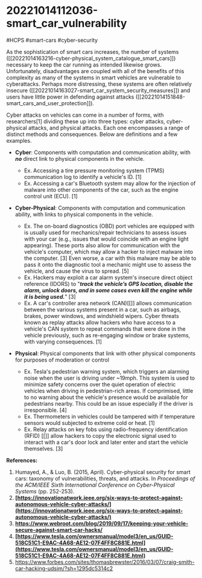 # 20221014112036-smart_car_vulnerability

#HCPS #smart-cars #cyber-security 

As the sophistication of smart cars increases, the number of systems ([[20221014163216-cyber-physical_system_catalogue_smart_cars]]) necessary to keep the car running as intended likewise grows. Unfortunately, disadvantages are coupled with all of the benefits of this complexity as many of the systems in smart vehicles are vulnerable to cyberattacks. Perhaps more distressing, these systems are often relatively insecure ([[20221014163027-smart_car_system_security_measures]]) and users have little power in defending against attacks ([[20221014151848-smart_cars_and_user_protection]]).

Cyber attacks on vehicles can come in a number of forms, with researchers[1] dividing these up into three types: cyber attacks, cyber-physical attacks, and physical attacks. Each one encompasses a range of distinct methods and consequences. Below are definitions and a few examples.

* **Cyber**: Components with computation and communication ability, with ***no*** direct link to physical components in the vehicle.
	* Ex. Accessing a tire pressure monitoring system (TPMS) communication log to identify a vehicle's ID. [1]
	* Ex. Accessing a car's Bluetooth system may allow for the injection of malware into other components of the car, such as the engine control unit (ECU). [1]
	
* **Cyber-Physical**: Components with computation and communication ability, with links to physical components in the vehicle.
	* Ex. The on-board diagnostics (OBD) port vehicles are equipped with is usually used for mechanics/repair technicians to assess issues with your car (e.g., issues that would coincide with an engine light appearing). These ports also allow for  communication with the vehicle's computer, which may allow a hacker to inject malware into the computer. [3] Even worse, a car with this malware may be able to pass it onto the diagnostic tool a mechanic might use to assess the vehicle, and cause the virus to spread. [5]
	* Ex. Hackers may exploit a car alarm system's insecure direct object reference (IDORS) to "***track the vehicle’s GPS location, disable the alarm, unlock doors, and in some cases even kill the engine while it is being used.***" [3]
	* Ex. A car's controller area network (CAN)[[]] allows communication between the various systems present in a car, such as airbags, brakes, power windows, and windshield wipers. Cyber threats known as replay attacks allow hackers who have access to a vehicle's CAN system to repeat commands that were done in the vehicle previously, such as re-engaging window or brake systems, with varying consequences. [1]
	
* **Physical**: Physical components that link with other physical components for purposes of moderation or control
	* Ex. Tesla's pedestrian warning system, which triggers an alarming noise when the user is driving under ~19mph. This system is used to minimize safety concerns over the quiet operation of electric vehicles when driving in pedestrian-rich areas. If comprimised, little to no warning about the vehicle's presence would be available for pedestrians nearby. This could be an issue especially if the driver is irresponsible. [4]
	* Ex. Thermometers in vehicles could be tampered with if temperature sensors would subjected to extreme cold or heat. [1]
	* Ex. Relay attacks on key fobs using radio-frequency identification (RFID) [[]] allow hackers to copy the electronic signal used to interact with a car's door lock and later enter and start the vehicle themselves. [3]

**References:**
1. Humayed, A., & Luo, B. (2015, April). Cyber-physical security for smart cars: taxonomy of vulnerabilities, threats, and attacks. In _Proceedings of the ACM/IEEE Sixth International Conference on Cyber-Physical Systems_ (pp. 252-253).
2. **[https://innovationatwork.ieee.org/six-ways-to-protect-against-autonomous-vehicle-cyber-attacks/](https://innovationatwork.ieee.org/six-ways-to-protect-against-autonomous-vehicle-cyber-attacks/)**
3. **https://www.webroot.com/blog/2019/09/17/keeping-your-vehicle-secure-against-smart-car-hacks/**
4. **[https://www.tesla.com/ownersmanual/model3/en_us/GUID-518C51C1-E9AC-4A68-AE12-07F4FF8C881E.html](https://www.tesla.com/ownersmanual/model3/en_us/GUID-518C51C1-E9AC-4A68-AE12-07F4FF8C881E.html)**
5. https://www.forbes.com/sites/thomasbrewster/2016/03/07/craig-smith-car-hacking-udsim/?sh=1295dc5314c2